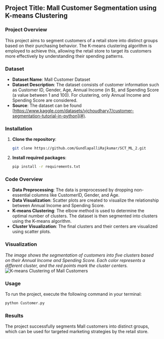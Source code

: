 ## Project Title: **Mall Customer Segmentation using K-means Clustering**

### Project Overview
This project aims to segment customers of a retail store into distinct groups based on their purchasing behavior. The K-means clustering algorithm is employed to achieve this, allowing the retail store to target its customers more effectively by understanding their spending patterns.

### Dataset
- **Dataset Name**: Mall Customer Dataset
- **Dataset Description**: The dataset consists of customer information such as Customer ID, Gender, Age, Annual Income (in $), and Spending Score (a value between 1 and 100). For clustering, only Annual Income and Spending Score are considered.
- **Source**: The dataset can be found [https://www.kaggle.com/datasets/vjchoudhary7/customer-segmentation-tutorial-in-python](#).

### Installation
1. **Clone the repository**:
   ```bash
   git clone https://github.com/GundlapalliRajkumar/SCT_ML_2.git
   ```
2. **Install required packages**:
   ```bash
   pip install -r requirements.txt
   ```
### Code Overview
- **Data Preprocessing**: The data is preprocessed by dropping non-essential columns like CustomerID, Gender, and Age.
- **Data Visualization**: Scatter plots are created to visualize the relationship between Annual Income and Spending Score.
- **K-means Clustering**: The elbow method is used to determine the optimal number of clusters. The dataset is then segmented into clusters using the K-means algorithm.
- **Cluster Visualization**: The final clusters and their centers are visualized using scatter plots.

### Visualization
*The image shows the segmentation of customers into five clusters based on their Annual Income and Spending Score. Each color represents a different cluster, and the red points mark the cluster centers.*
![K-means Clustering of Mall Customers](https://github.com/user-attachments/assets/0cdafb6f-d449-46e6-8c92-37cc9d229805) 
### Usage
To run the project, execute the following command in your terminal:
```bash
python Customer.py
```

### Results
The project successfully segments Mall customers into distinct groups, which can be used for targeted marketing strategies by the retail store.
